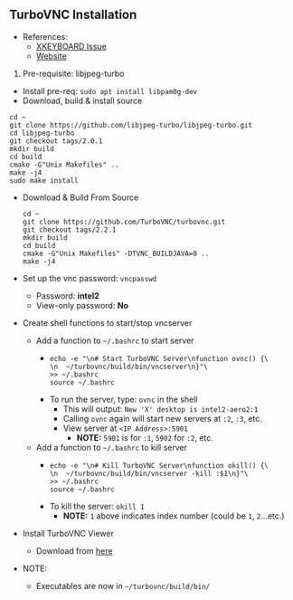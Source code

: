 ## TurboVNC Installation
  * References: 
    * [XKEYBOARD Issue](https://unix.stackexchange.com/questions/346107/keyboard-mapping-wrong-only-in-specific-applications-under-tightvnc)
    * [Website](https://www.turbovnc.org/)
  
1. Pre-requisite: libjpeg-turbo
  * Install pre-req: `sudo apt install libpam0g-dev`
  * Download, build \& install source
  ```
  cd ~
  git clone https://github.com/libjpeg-turbo/libjpeg-turbo.git
  cd libjpeg-turbo
  git checkout tags/2.0.1
  mkdir build
  cd build
  cmake -G"Unix Makefiles" ..
  make -j4
  sudo make install
  ```
  
* Download \& Build From Source
  ```
  cd ~
  git clone https://github.com/TurboVNC/turbovnc.git
  git checkout tags/2.2.1
  mkdir build
  cd build
  cmake -G"Unix Makefiles" -DTVNC_BUILDJAVA=0 ..
  make -j4
  ```
* Set up the vnc password: `vncpasswd`
    * Password: **intel2**
    * View-only password: **No**
    
* Create shell functions to start/stop vncserver
  * Add a function to `~/.bashrc` to start server
    * ```
      echo -e "\n# Start TurboVNC Server\nfunction ovnc() {\
      \n  ~/turbovnc/build/bin/vncserver\n}"\
      >> ~/.bashrc 
      source ~/.bashrc
      ```
    * To run the server, type: `ovnc` in the shell
      * This will output:
      `New 'X' desktop is intel2-aero2:1`
      * Calling `ovnc` again will start new servers at `:2`, `:3`, etc.
      * View server at `<IP Address>:5901`
        * **NOTE:** `5901` is for `:1`, `5902` for `:2`, etc.
  * Add a function to `~/.bashrc` to kill server
    * ```
      echo -e "\n# Kill TurboVNC Server\nfunction okill() {\
      \n  ~/turbovnc/build/bin/vncserver -kill :$1\n}"\
      >> ~/.bashrc 
      source ~/.bashrc
      ```
    * To kill the server: `okill 1`
      * **NOTE:** `1` above indicates index number (could be `1`, `2`...etc.)

* Install TurboVNC Viewer
  * Download from [here](https://sourceforge.net/projects/turbovnc/files/)
* NOTE: 
  * Executables are now in `~/turbovnc/build/bin/`

